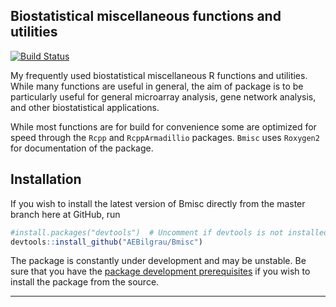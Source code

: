 
Biostatistical miscellaneous functions and utilities
----------------------------------------------------
[![Build Status](https://api.travis-ci.org/AEBilgrau/Bmisc.svg?branch=master)](https://travis-ci.org/AEBilgrau/Bmisc)

My frequently used biostatistical miscellaneous R functions and utilities. While many functions are useful in general, the aim of package is to be particularly useful for general microarray analysis, gene network analysis, and other biostatistical applications.

While most functions are for build for convenience some are optimized for speed through the `Rcpp` and `RcppArmadillio` packages. `Bmisc` uses `Roxygen2` for documentation of the package.

## Installation
If you wish to install the latest version of Bmisc directly from the master branch here at GitHub, run 

```R
#install.packages("devtools")  # Uncomment if devtools is not installed
devtools::install_github("AEBilgrau/Bmisc")
```

The package is constantly under development and may be unstable. Be sure that you have the [package development prerequisites](http://www.rstudio.com/ide/docs/packages/prerequisites) if you wish to install the package from the source.

---
